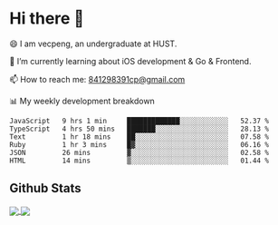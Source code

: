 
# Hi there 👋
😄 I am vecpeng, an undergraduate at HUST.

🌱 I’m currently learning about iOS development & Go & Frontend.

📫 How to reach me: 841298391cp@gmail.com

📊 My weekly development breakdown
<!--START_SECTION:waka-->

```text
JavaScript   9 hrs 1 min     █████████████░░░░░░░░░░░░   52.37 %
TypeScript   4 hrs 50 mins   ███████░░░░░░░░░░░░░░░░░░   28.13 %
Text         1 hr 18 mins    ██░░░░░░░░░░░░░░░░░░░░░░░   07.58 %
Ruby         1 hr 3 mins     █▓░░░░░░░░░░░░░░░░░░░░░░░   06.16 %
JSON         26 mins         ▓░░░░░░░░░░░░░░░░░░░░░░░░   02.58 %
HTML         14 mins         ▒░░░░░░░░░░░░░░░░░░░░░░░░   01.44 %
```

<!--END_SECTION:waka-->

## Github Stats
<a href="https://github.com/anuraghazra/github-readme-stats">
  <img align="center" src="https://github-readme-stats.vercel.app/api?username=vecpeng&count_private=true&hide=stars" />
</a>
<a href="https://github.com/anuraghazra/convoychat">
  <img align="center" src="https://github-readme-stats.vercel.app/api/top-langs/?username=vecpeng&layout=compact" />
</a>
